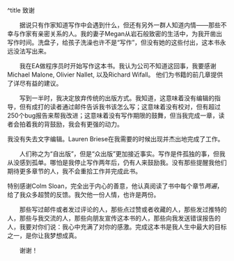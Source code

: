 ^title 致谢

&emsp;&emsp;据说只有作家知道写作中会遇到什么，但还有另外一群人知道内情——那些不幸与作家有亲密关系的人。我的妻子Megan从岩石般致密的生活中，为我开凿出写作时间。洗盘子，给孩子洗澡也许不是“写作”，但没有她的这些付出，这本书永远没法写出来。

&emsp;&emsp;我在EA做程序员时开始写作这本书。我认为公司不知道这回事，我要感谢Michael Malone, Olivier Nallet, 以及Richard Wifall。
他们为书籍的前几章提供了详尽有益的建议。

<span name="editor"></span>&emsp;&emsp;写到一半时，我决定放弃传统的出版方式。我知道，这意味着没有编辑的指导，但有成打的读者通过邮件告诉我书该怎么写；这意味着没有校对，但有超过250个bug报告来帮我改进；这意味着没有写作期限的鼓舞，但当我完成一章，读者会拍着我的背鼓励，我会有更强的动力。

<span name="colm"></span>

<aside name="editor">

我没有失去文字编辑。Lauren Briese在我需要的时候出现并杰出地完成了工作。

</aside>

&emsp;&emsp;人们称之为“自出版”，但是“众出版”更加接近事实。写作是件孤独的事，但我从没感到孤单。哪怕是我停止写作两年后，仍有人来鼓励我。没有那些提醒我他们期待更多章节的人，我不会重拾工作并完成此书。

<aside name="colm">

特别感谢Colm Sloan，完全出于内心的善意，他认真阅读了书中每个章节*两遍*，给了我众多超赞的反馈。我欠他一份人情，也许是两份。

</aside>

&emsp;&emsp;那些写过邮件或者发过评论的人，那些点过赞或者收藏的人，那些发过推特的人，那些与我交流的人，那些向朋友宣传这本书的人，那些向我发送错误报告的人，我要对你们说：我心中充满了对你的感激。完成这本书是我人生中最大的目标之一，是你让我梦想成真。

&emsp;&emsp;谢谢！
